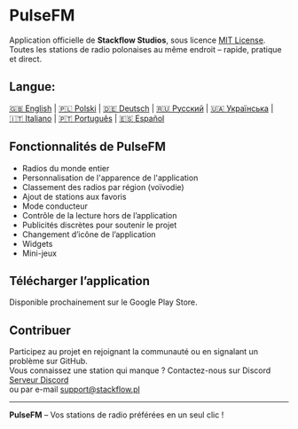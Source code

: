 # PulseFM

Application officielle de **Stackflow Studios**, sous licence [MIT License](LICENSE).  
Toutes les stations de radio polonaises au même endroit – rapide, pratique et direct.

## Langue:

[🇬🇧 English](README.md) |
[🇵🇱 Polski](.github/README.pl.md) |
[🇩🇪 Deutsch](.github/README.de.md) |
[🇷🇺 Русский](.github/README.ru.md) |
[🇺🇦 Українська](.github/README.uk.md) |
[🇮🇹 Italiano](.github/README.it.md) |
[🇵🇹 Português](.github/README.pt.md) |
[🇪🇸 Español](.github/README.es.md)

## Fonctionnalités de PulseFM

- Radios du monde entier
- Personnalisation de l'apparence de l'application
- Classement des radios par région (voïvodie)
- Ajout de stations aux favoris
- Mode conducteur
- Contrôle de la lecture hors de l’application
- Publicités discrètes pour soutenir le projet
- Changement d’icône de l’application
- Widgets
- Mini-jeux

## Télécharger l’application

Disponible prochainement sur le Google Play Store.

## Contribuer

Participez au projet en rejoignant la communauté ou en signalant un problème sur GitHub.  
Vous connaissez une station qui manque ? Contactez-nous sur Discord [Serveur Discord](https://discord.gg/MtPs7WXyJu)  
ou par e-mail [support@stackflow.pl](mailto:support@stackflow.pl)

---

**PulseFM** – Vos stations de radio préférées en un seul clic !
